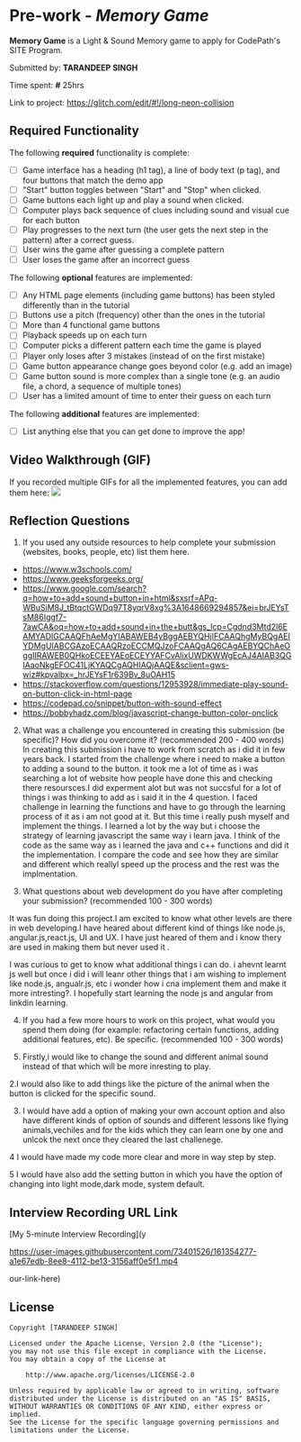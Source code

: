 # Pre-work - *Memory Game*

**Memory Game** is a Light & Sound Memory game to apply for CodePath's SITE Program. 

Submitted by: **TARANDEEP SINGH**

Time spent: **#** 25hrs

Link to project: https://glitch.com/edit/#!/long-neon-collision

## Required Functionality

The following **required** functionality is complete:

* [ ] Game interface has a heading (h1 tag), a line of body text (p tag), and four buttons that match the demo app
* [ ] "Start" button toggles between "Start" and "Stop" when clicked. 
* [ ] Game buttons each light up and play a sound when clicked. 
* [ ] Computer plays back sequence of clues including sound and visual cue for each button
* [ ] Play progresses to the next turn (the user gets the next step in the pattern) after a correct guess. 
* [ ] User wins the game after guessing a complete pattern
* [ ] User loses the game after an incorrect guess

The following **optional** features are implemented:

* [ ] Any HTML page elements (including game buttons) has been styled differently than in the tutorial
* [ ] Buttons use a pitch (frequency) other than the ones in the tutorial
* [ ] More than 4 functional game buttons
* [ ] Playback speeds up on each turn
* [ ] Computer picks a different pattern each time the game is played
* [ ] Player only loses after 3 mistakes (instead of on the first mistake)
* [ ] Game button appearance change goes beyond color (e.g. add an image)
* [ ] Game button sound is more complex than a single tone (e.g. an audio file, a chord, a sequence of multiple tones)
* [ ] User has a limited amount of time to enter their guess on each turn

The following **additional** features are implemented:

- [ ] List anything else that you can get done to improve the app!

## Video Walkthrough (GIF)

If you recorded multiple GIFs for all the implemented features, you can add them here:
![](gif1-link-here)


## Reflection Questions
1. If you used any outside resources to help complete your submission (websites, books, people, etc) list them here. 
 - https://www.w3schools.com/
 - https://www.geeksforgeeks.org/ 
 - https://www.google.com/search?q=how+to+add+sound+button+in+html&sxsrf=APq-WBuSiM8J_tBtqctGWDq97T8yqrV8xg%3A1648669294857&ei=brJEYsTsM86Iggf7-7awCA&oq=how+to+add+sound+in+the+butt&gs_lcp=Cgdnd3Mtd2l6EAMYADIGCAAQFhAeMgYIABAWEB4yBggAEBYQHjIFCAAQhgMyBQgAEIYDMgUIABCGAzoECAAQRzoECCMQJzoFCAAQgAQ6CAgAEBYQChAeOggIIRAWEB0QHkoECEEYAEoECEYYAFCvAlixUWDKWWgEcAJ4AIAB3QGIAaoNkgEFOC41LjKYAQCgAQHIAQjAAQE&sclient=gws-wiz#kpvalbx=_hrJEYsF1r639Bv_8uOAH15
 - https://stackoverflow.com/questions/12953928/immediate-play-sound-on-button-click-in-html-page
 - https://codepad.co/snippet/button-with-sound-effect
 - https://bobbyhadz.com/blog/javascript-change-button-color-onclick
 

2. What was a challenge you encountered in creating this submission (be specific)? How did you overcome it? (recommended 200 - 400 words) 
In creating this submission i have to work from scratch as i did it in few years back. I started from the challenge where i need to make  a button to adding a sound to the button. it took me a lot of time as i was searching a lot of website how people have done this and checking there resoursces.I did experment alot but was not succsful for a lot of things i was thinking to add as i said it in the 4 question. I faced challenge in learning the functions and have to go through the learning process of it as i am not good at it. But this time i really push myself and implement the things. I learned a lot by the way but i choose the strategy of learning javascript the same way i learn java. I think of the code as the same way as i learned the java and c++ functions and did it the implementation. I compare the code and see how they are similar and different which reallyl speed up the process and the rest was the implmentation.


3. What questions about web development do you have after completing your submission? (recommended 100 - 300 words) 

 It was fun doing this project.I am excited to know what other levels are there in web developing.I have heared about different kind of things like node.js, angular.js,react.js, UI and UX. I have just heared of them and i know thery are used in making them but never used it . 
 
 I was curious to get to know what additional things i can do. i ahevnt learnt js well but once i did i will leanr other things that i am wishing to implement like node.js, angualr.js, etc i wonder how i cna implement them and make it more intresting?. I hopefully start learning the  node js and angular from linkdin learning.
 

4. If you had a few more hours to work on this project, what would you spend them doing (for example: refactoring certain functions, adding additional features, etc). Be specific. (recommended 100 - 300 words) 

 
 1. Firstly,i would like to change the sound and different animal sound instead of 
 that which will be more inresting to play.
 
 2.I would also like to add things like the picture of the animal when the button 
 is clicked for the specific sound.
 
 3. I would have add a option of making your own account option and also have different
 kinds of option of sounds and different lessons like flying animals,vechiles and  for the kids which they can learn one by 
 one and unlcok the next once they cleared the last challenege.
 
 4 I would have made my code more clear and more in   way step by step.
 
 5 I would have also add the setting button in which you have the option of changing into light mode,dark mode, system default.



## Interview Recording URL Link

[My 5-minute Interview Recording](y

https://user-images.githubusercontent.com/73401526/161354277-a1e67edb-8ee8-4112-be13-3156aff0e5f1.mp4

our-link-here)


## License

    Copyright [TARANDEEP SINGH]

    Licensed under the Apache License, Version 2.0 (the "License");
    you may not use this file except in compliance with the License.
    You may obtain a copy of the License at

        http://www.apache.org/licenses/LICENSE-2.0

    Unless required by applicable law or agreed to in writing, software
    distributed under the License is distributed on an "AS IS" BASIS,
    WITHOUT WARRANTIES OR CONDITIONS OF ANY KIND, either express or implied.
    See the License for the specific language governing permissions and
    limitations under the License.
